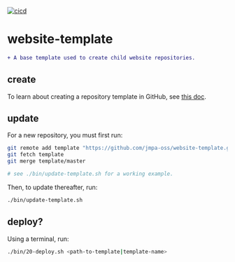 [![cicd](https://github.com/jmpa-oss/website-template/workflows/cicd/badge.svg)](https://github.com/jmpa-oss/website-template/actions?query=workflow%3Acicd)

# website-template

```diff
+ A base template used to create child website repositories.
```

## create

To learn about creating a repository template in GitHub, see [this doc](https://docs.github.com/en/free-pro-team@latest/github/creating-cloning-and-archiving-repositories/creating-a-repository-from-a-template).

## update

For a new repository, you must first run:
```bash
git remote add template "https://github.com/jmpa-oss/website-template.git"
git fetch template
git merge template/master

# see ./bin/update-template.sh for a working example.
```

Then, to update thereafter, run:
```bash
./bin/update-template.sh
```

## deploy?

Using a terminal, run:
```bash
./bin/20-deploy.sh <path-to-template|template-name>
```